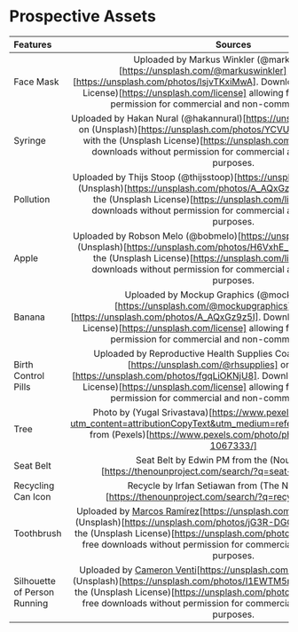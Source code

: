 # Prospective Assets
| Features      | Sources    |
| :------------- | :----------: |
|  Face Mask | Uploaded by Markus Winkler (@markuswinkler)[https://unsplash.com/@markuswinkler] on (Unsplash)[https://unsplash.com/photos/lsjvTKxiMwA]. Downloaded with the (Unsplash License)[https://unsplash.com/license] allowing free downloads without permission for commercial and non-commercial purposes.  |
|  Syringe | Uploaded by Hakan Nural (@hakannural)[https://unsplash.com/@hakannural] on (Unsplash)[https://unsplash.com/photos/YCVUR2JgfHA]. Downloaded with the (Unsplash License)[https://unsplash.com/license] allowing free downloads without permission for commercial and non-commercial purposes.  |
|  Pollution | Uploaded by Thijs Stoop (@thijsstoop)[https://unsplash.com/@thijsstoop] on (Unsplash)[https://unsplash.com/photos/A_AQxGz9z5I]. Downloaded with the (Unsplash License)[https://unsplash.com/license] allowing free downloads without permission for commercial and non-commercial purposes. |
|  Apple | Uploaded by Robson Melo (@bobmelo)[https://unsplash.com/@bobmelo] on (Unsplash)[https://unsplash.com/photos/H6VxhE_x-kE]. Downloaded with the (Unsplash License)[https://unsplash.com/license] allowing free downloads without permission for commercial and non-commercial purposes. |
|  Banana | Uploaded by Mockup Graphics (@mockupgraphics)[https://unsplash.com/@mockupgraphics] on (Unsplash)[https://unsplash.com/photos/A_AQxGz9z5I]. Downloaded with the (Unsplash License)[https://unsplash.com/license] allowing free downloads without permission for commercial and non-commercial purposes. |
|  Birth Control Pills | Uploaded by Reproductive Health Supplies Coalition (@rhsupplies)[https://unsplash.com/@rhsupplies] on (Unsplash)[https://unsplash.com/photos/fgqLiOKNjU8]. Downloaded with the (Unsplash License)[https://unsplash.com/license] allowing free downloads without permission for commercial and non-commercial purposes. |
|  Tree | Photo by (Yugal Srivastava)[https://www.pexels.com/@nehu2253?utm_content=attributionCopyText&utm_medium=referral&utm_source=pexels] from (Pexels)[https://www.pexels.com/photo/photography-of-tree-1067333/] |
|  Seat Belt | Seat Belt by Edwin PM from the (Noun Project)[https://thenounproject.com/search/?q=seat+belt&i=1264793] |
|  Recycling Can Icon | Recycle by Irfan Setiawan from (The Noun Project)[https://thenounproject.com/search/?q=recycle&i=3748972] |
|  Toothbrush | Uploaded by [Marcos Ramírez](https://unsplash.com/@marcosramírez_x)[https://unsplash.com/@marcosramírez_x] on (Unsplash)[https://unsplash.com/photos/jG3R-DGO238]. Downloaded with the (Unsplash License)[https://unsplash.com/photos/tyfI3RGqL7Y] allowing free downloads without permission for commercial and non-commercial purposes. |
|  Silhouette of Person Running | Uploaded by [Cameron Venti](https://unsplash.com/@ventiviews)[https://unsplash.com/@marcosramírez_x] on (Unsplash)[https://unsplash.com/photos/I1EWTM5mFEM]. Downloaded with the (Unsplash License)[https://unsplash.com/photos/tyfI3RGqL7Y] allowing free downloads without permission for commercial and non-commercial purposes. |
